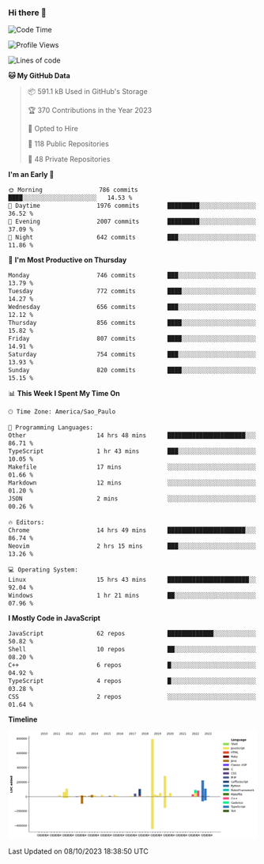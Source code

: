 ### Hi there 👋

<!--START_SECTION:waka-->
![Code Time](http://img.shields.io/badge/Code%20Time-5%2C093%20hrs%201%20min-blue)

![Profile Views](http://img.shields.io/badge/Profile%20Views-0-blue)

![Lines of code](https://img.shields.io/badge/From%20Hello%20World%20I%27ve%20Written-2.2%20million%20lines%20of%20code-blue)

**🐱 My GitHub Data** 

> 📦 591.1 kB Used in GitHub's Storage 
 > 
> 🏆 370 Contributions in the Year 2023
 > 
> 💼 Opted to Hire
 > 
> 📜 118 Public Repositories 
 > 
> 🔑 48 Private Repositories 
 > 
**I'm an Early 🐤** 

```text
🌞 Morning                786 commits         ████░░░░░░░░░░░░░░░░░░░░░   14.53 % 
🌆 Daytime                1976 commits        █████████░░░░░░░░░░░░░░░░   36.52 % 
🌃 Evening                2007 commits        █████████░░░░░░░░░░░░░░░░   37.09 % 
🌙 Night                  642 commits         ███░░░░░░░░░░░░░░░░░░░░░░   11.86 % 
```
📅 **I'm Most Productive on Thursday** 

```text
Monday                   746 commits         ███░░░░░░░░░░░░░░░░░░░░░░   13.79 % 
Tuesday                  772 commits         ████░░░░░░░░░░░░░░░░░░░░░   14.27 % 
Wednesday                656 commits         ███░░░░░░░░░░░░░░░░░░░░░░   12.12 % 
Thursday                 856 commits         ████░░░░░░░░░░░░░░░░░░░░░   15.82 % 
Friday                   807 commits         ████░░░░░░░░░░░░░░░░░░░░░   14.91 % 
Saturday                 754 commits         ███░░░░░░░░░░░░░░░░░░░░░░   13.93 % 
Sunday                   820 commits         ████░░░░░░░░░░░░░░░░░░░░░   15.15 % 
```


📊 **This Week I Spent My Time On** 

```text
🕑︎ Time Zone: America/Sao_Paulo

💬 Programming Languages: 
Other                    14 hrs 48 mins      ██████████████████████░░░   86.71 % 
TypeScript               1 hr 43 mins        ███░░░░░░░░░░░░░░░░░░░░░░   10.05 % 
Makefile                 17 mins             ░░░░░░░░░░░░░░░░░░░░░░░░░   01.66 % 
Markdown                 12 mins             ░░░░░░░░░░░░░░░░░░░░░░░░░   01.20 % 
JSON                     2 mins              ░░░░░░░░░░░░░░░░░░░░░░░░░   00.26 % 

🔥 Editors: 
Chrome                   14 hrs 49 mins      ██████████████████████░░░   86.74 % 
Neovim                   2 hrs 15 mins       ███░░░░░░░░░░░░░░░░░░░░░░   13.26 % 

💻 Operating System: 
Linux                    15 hrs 43 mins      ███████████████████████░░   92.04 % 
Windows                  1 hr 21 mins        ██░░░░░░░░░░░░░░░░░░░░░░░   07.96 % 
```

**I Mostly Code in JavaScript** 

```text
JavaScript               62 repos            █████████████░░░░░░░░░░░░   50.82 % 
Shell                    10 repos            ██░░░░░░░░░░░░░░░░░░░░░░░   08.20 % 
C++                      6 repos             █░░░░░░░░░░░░░░░░░░░░░░░░   04.92 % 
TypeScript               4 repos             █░░░░░░░░░░░░░░░░░░░░░░░░   03.28 % 
CSS                      2 repos             ░░░░░░░░░░░░░░░░░░░░░░░░░   01.64 % 
```



**Timeline**

![Lines of Code chart](https://raw.githubusercontent.com/jampow/jampow/master/assets/bar_graph.png)


 Last Updated on 08/10/2023 18:38:50 UTC
<!--END_SECTION:waka-->

